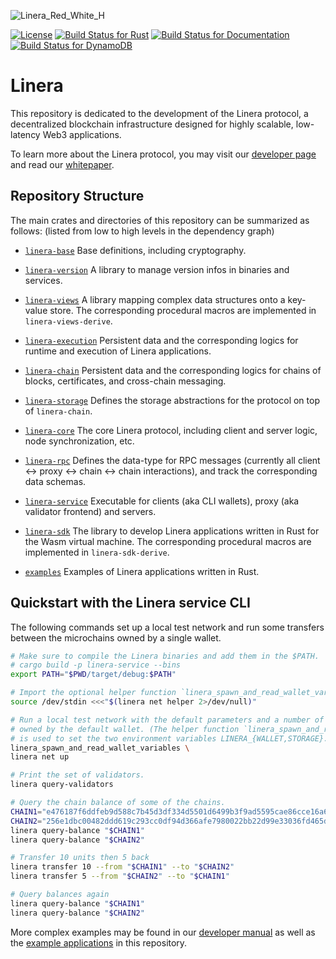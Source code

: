 
![Linera_Red_White_H](https://github.com/papadritta/linera-protocol/assets/90826754/4513e5f7-b364-4fb4-9a43-c3b49c749f01)

[![License](https://img.shields.io/badge/license-Apache-green.svg)](LICENSE)
[![Build Status for Rust](https://github.com/linera-io/linera-protocol/actions/workflows/rust.yml/badge.svg)](https://github.com/linera-io/linera-protocol/actions/workflows/rust.yml)
[![Build Status for Documentation](https://github.com/linera-io/linera-protocol/actions/workflows/documentation.yml/badge.svg)](https://github.com/linera-io/linera-protocol/actions/workflows/documentation.yml)
[![Build Status for DynamoDB](https://github.com/linera-io/linera-protocol/actions/workflows/dynamodb.yml/badge.svg)](https://github.com/linera-io/linera-protocol/actions/workflows/dynamodb.yml)
<!-- [![Build Status for Kubernetes](https://github.com/linera-io/linera-protocol/actions/workflows/kubernetes.yml/badge.svg)](https://github.com/linera-io/linera-protocol/actions/workflows/kubernetes.yml) -->

# Linera

This repository is dedicated to the development of the Linera protocol, a decentralized
blockchain infrastructure designed for highly scalable, low-latency Web3 applications.

To learn more about the Linera protocol, you may visit our [developer page](https://linera.dev)
and read our [whitepaper](https://linera.io/whitepaper).


## Repository Structure

The main crates and directories of this repository can be summarized as follows: (listed
from low to high levels in the dependency graph)

* [`linera-base`](https://linera-io.github.io/linera-protocol/linera_base/index.html) Base
  definitions, including cryptography.

* [`linera-version`](https://linera-io.github.io/linera-protocol/linera_version/index.html)
  A library to manage version infos in binaries and services.

* [`linera-views`](https://linera-io.github.io/linera-protocol/linera_views/index.html) A
  library mapping complex data structures onto a key-value store. The corresponding
  procedural macros are implemented in `linera-views-derive`.

* [`linera-execution`](https://linera-io.github.io/linera-protocol/linera_execution/index.html)
  Persistent data and the corresponding logics for runtime and execution of Linera
  applications.

* [`linera-chain`](https://linera-io.github.io/linera-protocol/linera_chain/index.html)
  Persistent data and the corresponding logics for chains of blocks, certificates, and
  cross-chain messaging.

* [`linera-storage`](https://linera-io.github.io/linera-protocol/linera_storage/index.html)
  Defines the storage abstractions for the protocol on top of `linera-chain`.

* [`linera-core`](https://linera-io.github.io/linera-protocol/linera_core/index.html) The
  core Linera protocol, including client and server logic, node synchronization, etc.

* [`linera-rpc`](https://linera-io.github.io/linera-protocol/linera_rpc/index.html)
  Defines the data-type for RPC messages (currently all client &#x2194; proxy &#x2194;
  chain &#x2194; chain interactions), and track the corresponding data schemas.

* [`linera-service`](https://linera-io.github.io/linera-protocol/linera_service/index.html)
  Executable for clients (aka CLI wallets), proxy (aka validator frontend) and servers.

* [`linera-sdk`](https://linera-io.github.io/linera-protocol/linera_sdk/index.html) The
  library to develop Linera applications written in Rust for the Wasm virtual machine. The
  corresponding procedural macros are implemented in `linera-sdk-derive`.

* [`examples`](./examples) Examples of Linera applications written in Rust.


## Quickstart with the Linera service CLI

The following commands set up a local test network and run some transfers between the
microchains owned by a single wallet.

```bash
# Make sure to compile the Linera binaries and add them in the $PATH.
# cargo build -p linera-service --bins
export PATH="$PWD/target/debug:$PATH"

# Import the optional helper function `linera_spawn_and_read_wallet_variables`.
source /dev/stdin <<<"$(linera net helper 2>/dev/null)"

# Run a local test network with the default parameters and a number of microchains
# owned by the default wallet. (The helper function `linera_spawn_and_read_wallet_variables`
# is used to set the two environment variables LINERA_{WALLET,STORAGE}.)
linera_spawn_and_read_wallet_variables \
linera net up

# Print the set of validators.
linera query-validators

# Query the chain balance of some of the chains.
CHAIN1="e476187f6ddfeb9d588c7b45d3df334d5501d6499b3f9ad5595cae86cce16a65"
CHAIN2="256e1dbc00482ddd619c293cc0df94d366afe7980022bb22d99e33036fd465dd"
linera query-balance "$CHAIN1"
linera query-balance "$CHAIN2"

# Transfer 10 units then 5 back
linera transfer 10 --from "$CHAIN1" --to "$CHAIN2"
linera transfer 5 --from "$CHAIN2" --to "$CHAIN1"

# Query balances again
linera query-balance "$CHAIN1"
linera query-balance "$CHAIN2"
```

More complex examples may be found in our [developer manual](https://linera.dev) as well
as the [example applications](./examples) in this repository.
